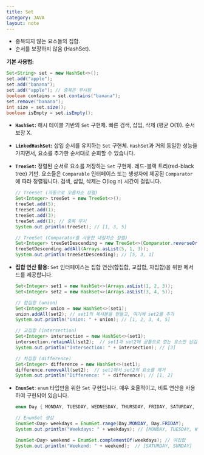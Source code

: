 ```yaml
---
title: Set
category: JAVA
layout: note
---
```

- 중복되지 않는 요소들의 집합.
- 순서를 보장하지 않음 (HashSet).

**기본 사용법:**

```java
Set<String> set = new HashSet<>();
set.add("apple");
set.add("banana");
set.add("apple"); // 중복은 무시됨
boolean contains = set.contains("banana");
set.remove("banana");
int size = set.size();
boolean isEmpty = set.isEmpty();
```

- **`HashSet`:** 해시 테이블 기반의 `Set` 구현체. 빠른 검색, 삽입, 삭제 (평균 O(1)). 순서 보장 X.
    
- **`LinkedHashSet`:** 삽입 순서를 유지하는 `Set` 구현체. `HashSet`과 거의 동일한 성능을 가지면서, 요소를 추가한 순서대로 순회할 수 있습니다.
    
- **`TreeSet`:** 정렬된 순서로 요소를 저장하는 `Set` 구현체. 레드-블랙 트리(red-black tree) 기반. 요소들은 `Comparable` 인터페이스 또는 생성자에 제공된 `Comparator`에 따라 정렬됩니다. 검색, 삽입, 삭제는 O(log n) 시간이 걸립니다.
    
    ```java
    // TreeSet (자동으로 오름차순 정렬)
    Set<Integer> treeSet = new TreeSet<>();
    treeSet.add(5);
    treeSet.add(1);
    treeSet.add(3);
    treeSet.add(1); // 중복 무시
    System.out.println(treeSet); // [1, 3, 5]
    
    // TreeSet (Comparator를 사용한 내림차순 정렬)
    Set<Integer> treeSetDescending = new TreeSet<>(Comparator.reverseOrder());
    treeSetDescending.addAll(Arrays.asList(5, 1, 3));
    System.out.println(treeSetDescending); // [5, 3, 1]
    ```
    
- **집합 연산 활용:** `Set` 인터페이스는 집합 연산(합집합, 교집합, 차집합)을 위한 메서드를 제공합니다.
    
    ```java
    Set<Integer> set1 = new HashSet<>(Arrays.asList(1, 2, 3));
    Set<Integer> set2 = new HashSet<>(Arrays.asList(3, 4, 5));
    
    // 합집합 (union)
    Set<Integer> union = new HashSet<>(set1);
    union.addAll(set2); // set1의 복사본을 만들고, 여기에 set2를 추가
    System.out.println("Union: " + union); // [1, 2, 3, 4, 5]
    
    // 교집합 (intersection)
    Set<Integer> intersection = new HashSet<>(set1);
    intersection.retainAll(set2);  // set1과 set2에 공통으로 있는 요소만 남김
    System.out.println("Intersection: " + intersection); // [3]
    
    // 차집합 (difference)
    Set<Integer> difference = new HashSet<>(set1);
    difference.removeAll(set2);  // set1에서 set2의 요소를 제거
    System.out.println("Difference: " + difference); // [1, 2]
    ```
    
- **`EnumSet`**: `enum` 타입만을 위한 `Set` 구현입니다. 매우 효율적이고, 비트 연산을 사용하여 구현되어 있습니다.
    
    ```java
    enum Day { MONDAY, TUESDAY, WEDNESDAY, THURSDAY, FRIDAY, SATURDAY, SUNDAY }
    
    // EnumSet 생성
    EnumSet<Day> weekdays = EnumSet.range(Day.MONDAY, Day.FRIDAY);
    System.out.println("Weekdays: " + weekdays); // [MONDAY, TUESDAY, WEDNESDAY, THURSDAY, FRIDAY]
    
    EnumSet<Day> weekend = EnumSet.complementOf(weekdays); // 여집합
    System.out.println("Weekend: " + weekend);  // [SATURDAY, SUNDAY]
    ```